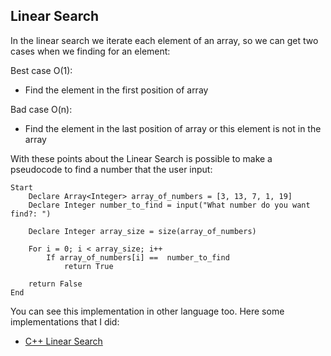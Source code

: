 ## Linear Search

In the linear search we iterate each element of an array, so we can get two cases when we finding for an element:

Best case O(1):

- Find the element in the first position of array

Bad case O(n):

- Find the element in the last position of array or this element is not in the array

With these points about the Linear Search is possible to make a pseudocode to find a number that the user input:

```pseudocode
Start
    Declare Array<Integer> array_of_numbers = [3, 13, 7, 1, 19]
    Declare Integer number_to_find = input("What number do you want find?: ")

    Declare Integer array_size = size(array_of_numbers)

    For i = 0; i < array_size; i++
        If array_of_numbers[i] ==  number_to_find
            return True

    return False
End
```

You can see this implementation in other language too. Here some implementations that I did:

- [C++ Linear Search](./cpp/LinearSearch.cpp)
